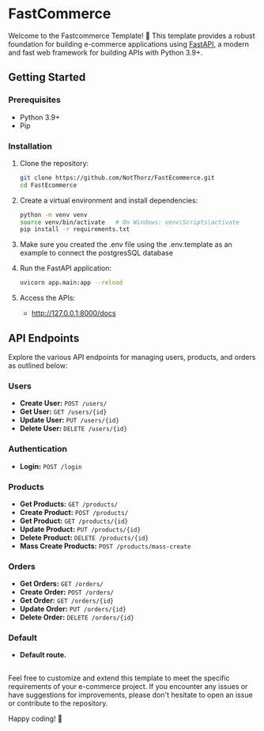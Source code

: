 # FastCommerce

Welcome to the Fastcommerce Template! 🚀 This template provides a robust foundation for building e-commerce applications using [FastAPI](https://fastapi.tiangolo.com/), a modern and fast web framework for building APIs with Python 3.9+.

## Getting Started

### Prerequisites

- Python 3.9+
- Pip

### Installation

1. Clone the repository:

    ```bash
    git clone https://github.com/NotThorz/FastEcommerce.git
    cd FastEcommerce
    ```

2. Create a virtual environment and install dependencies:

    ```bash
    python -m venv venv
    source venv/bin/activate   # On Windows: venv\Scripts\activate
    pip install -r requirements.txt
    ```
3. Make sure you created the .env file using the .env.template as an example to connect the postgresSQL database

4. Run the FastAPI application:

      ```bash
      uvicorn app.main:app --reload
      ```

4. Access the APIs:

   - http://127.0.0.1:8000/docs

## API Endpoints

Explore the various API endpoints for managing users, products, and orders as outlined below:

### Users

- **Create User:** `POST /users/`
- **Get User:** `GET /users/{id}`
- **Update User:** `PUT /users/{id}`
- **Delete User:** `DELETE /users/{id}`

### Authentication

- **Login:** `POST /login`

### Products

- **Get Products:** `GET /products/`
- **Create Product:** `POST /products/`
- **Get Product:** `GET /products/{id}`
- **Update Product:** `PUT /products/{id}`
- **Delete Product:** `DELETE /products/{id}`
- **Mass Create Products:** `POST /products/mass-create`

### Orders

- **Get Orders:** `GET /orders/`
- **Create Order:** `POST /orders/`
- **Get Order:** `GET /orders/{id}`
- **Update Order:** `PUT /orders/{id}`
- **Delete Order:** `DELETE /orders/{id}`

### Default
- **Default route.**
## 
Feel free to customize and extend this template to meet the specific requirements of your e-commerce project. If you encounter any issues or have suggestions for improvements, please don't hesitate to open an issue or contribute to the repository.

Happy coding! 🚀